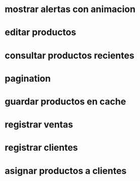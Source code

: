 <!-- utilidades -->
# mostrar alertas con animacion

<!-- modulo de productos -->
# editar productos
# consultar productos recientes
# pagination
# guardar productos en cache

<!-- modulo de ventas -->
# registrar ventas
  <!-- clientes -->
  # registrar clientes
  # asignar productos a clientes
